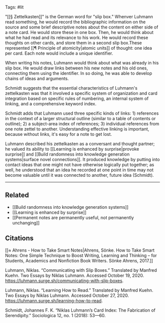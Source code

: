 Tags: #lit 

"[[§ Zettelkasten]]" is the German word for "slip box." Whenver Luhmann read something, he would record the bibliographic information on the source and some brief descriptive notes about the content on either side of a note card. He would store these in one box. Then, he would think about what he had read and its relevance to his work. He would record these thoughts on other cards, and store them in a second slip box.These represented [[¶ Principle of atomicity|atomic units]] of thought: one idea per card. Each note would include a unique identifier. 

When writing his notes, Luhmann would think about what was already in his slip box. He would draw links between his new notes and his old ones, connecting them using the identifier. In so doing, he was able to develop chains of ideas and arguments.

Schmidt suggests that the essential characteristics of Luhmann's zettelkasten was that it involved a specific system of organization and card integration based on specific rules of numbering, an internal system of linking, and a comprehensive keyword index.

Schmidt adds that Luhmann used three specific kinds of links: 1) references in the context of a larger structural outline (similar to a table of contents or outline); 2) a subject-area index of references; 3) individual references from one note zettel to another. Understanding effective linking is important, because without links, it's easy for a note to get lost. 

Luhmann described his zettelkasten as a conversant and thought partner; he valued its ability to [[Learning is enhanced by surprise|provoke surprise]] and [[Build randomness into knowledge generation systems|surface novel connections]]. It produced knowledge by putting into contact ideas that one might not have otherwise logically put together; as well, he understood that an idea he recorded at one point in time may not become valuable until it was connected to another, future idea (Schmidt). 

---
## Related
- [[Build randomness into knowledge generation systems]]
- [[Learning is enhanced by surprise]]
- [[Permanent notes are permanently useful, not permanently unchanging]]

## Citations
[[≈ Ahrens - How to Take Smart Notes|Ahrens, Sönke. How to Take Smart Notes: One Simple Technique to Boost Writing, Learning and Thinking – for Students, Academics and Nonfiction Book Writers. Sönke Ahrens, 2017.]]

Luhmann, Niklas. “Communicating with Slip Boxes.” Translated by Manfred Kuehn. Two Essays by Niklas Luhmann. Accessed October 19, 2020. https://luhmann.surge.sh/communicating-with-slip-boxes.

Luhmann, Niklas. “Learning How to Read.” Translated by Manfred Kuehn. Two Essays by Niklas Luhmann. Accessed October 27, 2020. https://luhmann.surge.sh/learning-how-to-read.

Schmidt, Johannes F. K. “Niklas Luhmann’s Card Index: The Fabrication of Serendipity.” Sociologica 12, no. 1 (2018): 53—60.

